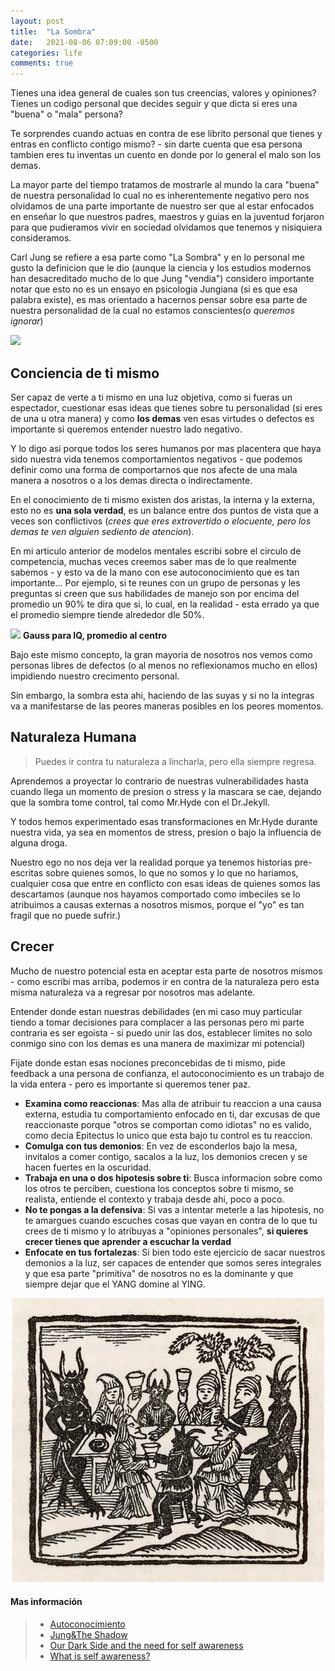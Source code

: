 ```yaml
---
layout: post
title:  "La Sombra"
date:   2021-08-06 07:09:00 -0500
categories: life
comments: true
---
```


Tienes una idea general de cuales son tus creencias, valores y opiniones?
Tienes un codigo personal que decides seguir y que dicta si eres una "buena" o "mala" persona?

Te sorprendes cuando actuas en contra de ese librito personal que tienes y entras en conflicto contigo mismo? - sin darte cuenta que esa persona tambien eres tu inventas un cuento en donde por lo general el malo son los demas.

La mayor parte del tiempo tratamos de mostrarle al mundo la cara "buena" de nuestra personalidad lo cual no es inherentemente negativo pero nos olvidamos de una parte importante de nuestro ser que al estar enfocados en enseñar lo que nuestros padres, maestros y guias en la juventud forjaron para que pudieramos vivir en sociedad olvidamos que tenemos y nisiquiera consideramos.

Carl Jung se refiere a esa parte como "La Sombra" y en lo personal me gusto la definicion que le dio (aunque la ciencia y los estudios modernos han desacreditado mucho de lo que Jung "vendia") considero importante notar que esto no es un ensayo en psicologia Jungiana (si es que esa palabra existe), es mas orientado a hacernos pensar sobre esa parte de nuestra personalidad de la cual no estamos conscientes(*o queremos ignorar*)

![](https://sursock.museum/sites/default/files/styles/full_original/public/header-shadow-learning.jpg?itok=t42RJQKF)

## Conciencia de ti mismo

Ser capaz de verte a ti mismo en una luz objetiva, como si fueras un espectador, cuestionar esas ideas que tienes sobre tu personalidad (si eres de una u otra manera) y como **los demas** ven esas virtudes o defectos es importante si queremos entender nuestro lado negativo.

Y lo digo asi porque todos los seres humanos por mas placentera que haya sido nuestra vida tenemos comportamientos negativos - que podemos definir como una forma de comportarnos que nos afecte de una mala manera a nosotros o a los demas directa o indirectamente.

En el conocimiento de ti mismo existen dos aristas, la interna y la externa, esto no es **una sola verdad**, es un balance entre dos puntos de vista que a veces son conflictivos (*crees que eres extrovertido o elocuente, pero los demas te ven alguien sediento de atencion*).

En mi articulo anterior de modelos mentales escribi sobre el circulo de competencia, muchas veces creemos saber mas de lo que realmente sabemos - y esto va de la mano con ese autoconocimiento que es tan importante... Por ejemplo, si te reunes con un grupo de personas y les preguntas si creen que sus habilidades de manejo son por encima del promedio un 90% te dira que si, lo cual, en la realidad - esta errado ya que el promedio siempre tiende alrededor dle 50%.

![](https://handinhandhomeschool.com/wp-content/uploads/2020/04/bellcurve.jpg)
**Gauss para IQ, promedio al centro**

Bajo este mismo concepto, la gran mayoria de nosotros nos vemos como personas libres de defectos (o al menos no reflexionamos mucho en ellos) impidiendo nuestro crecimento personal.

Sin embargo, la sombra esta ahi, haciendo de las suyas y si no la integras va a manifestarse de las peores maneras posibles en los peores momentos.

## Naturaleza Humana

> Puedes ir contra tu naturaleza a lincharla, pero ella siempre regresa.

Aprendemos a proyectar lo contrario de nuestras vulnerabilidades  hasta cuando llega un momento de presion o stress y la mascara se cae, dejando que la sombra tome control, tal como Mr.Hyde con el Dr.Jekyll.

Y todos hemos experimentado esas transformaciones en Mr.Hyde durante nuestra vida, ya sea en momentos de stress, presion o bajo la influencia de alguna droga.

Nuestro ego no nos deja ver la realidad porque ya tenemos historias pre-escritas sobre quienes somos, lo que no somos y lo que no hariamos, cualquier cosa que entre en conflicto con esas ideas de quienes somos las descartamos (aunque nos hayamos comportado como imbeciles se lo atribuimos a causas externas a nosotros mismos, porque el "yo" es tan fragil que no puede sufrir.)

## Crecer

Mucho de nuestro potencial esta en aceptar esta parte de nosotros mismos - como escribi mas arriba, podemos ir en contra de la naturaleza pero esta misma naturaleza va a regresar por nosotros mas adelante.

Entender donde estan nuestras debilidades (en mi caso muy particular tiendo a tomar decisiones para complacer a las personas pero mi parte contraria es ser egoista - si puedo unir las dos, establecer limites no solo conmigo sino con los demas es una manera de maximizar mi potencial)

Fijate donde estan esas nociones preconcebidas de ti mismo, pide feedback a una persona de confianza, el autoconocimiento es un trabajo de la vida entera - pero es importante si queremos tener paz.

- **Examina como reaccionas**: Mas alla de atribuir tu reaccion a una causa externa, estudia tu comportamiento enfocado en ti, dar excusas de que reaccionaste porque "otros se comportan como idiotas" no es valido, como decia Epitectus lo unico que esta bajo tu control es tu reaccion.
- **Comulga con tus demonios**: En vez de esconderlos bajo la mesa, invitalos a comer contigo, sacalos a la luz, los demonios crecen y se hacen fuertes en la oscuridad.
- **Trabaja en una o dos hipotesis sobre ti**: Busca informacion sobre como los otros te perciben, cuestiona los conceptos sobre ti mismo, se realista, entiende el contexto y trabaja desde ahi, poco a poco.
- **No te pongas a la defensiva**: Si vas a intentar meterle a las hipotesis, no te amargues cuando escuches cosas que vayan en contra de lo que tu crees de ti mismo y lo atribuyas a "opiniones personales", **si quieres crecer tienes que aprender a escuchar la verdad**
- **Enfocate en tus fortalezas**: Si bien todo este ejercicio de sacar nuestros demonios a la luz, ser capaces de entender que somos seres integrales y que esa parte "primitiva" de nosotros no es la dominante y que siempre dejar que el YANG domine al YING.

![](https://raw.githubusercontent.com/petesect18/notas/master/assets/Demonz.png)

#### Mas información ####
> + [Autoconocimiento](https://hbr.org/2018/01/what-self-awareness-really-is-and-how-to-cultivate-it)
> + [Jung&The Shadow](https://highexistence.com/carl-jung-shadow-guide-unconscious/)
> + [Our Dark Side and the need for self awareness](https://fromthegreennotebook.com/2019/04/22/our-dark-side-and-the-need-for-self-awareness/)
> + [What is self awareness?](https://positivepsychology.com/self-awareness-matters-how-you-can-be-more-self-aware/)
